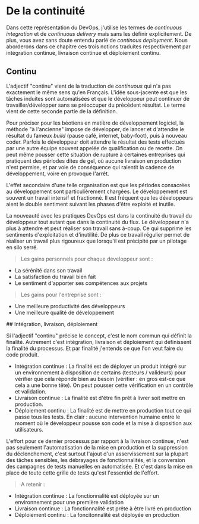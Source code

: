 # De la continuité

Dans cette représentation du DevOps, j'utilise les termes de _continuous integration_ et de _continuous delivery_ mais sans les définir explicitement. De plus, vous avez sans doute entendu parlé de _continous deployment_. Nous aborderons dans ce chapitre ces trois notions traduites respectivement par intégration continue, livraison continue et déploiement continu.

## Continu
L'adjectif "continu" vient de la traduction de _continuous_ qui n'a pas exactement le même sens qu'en Français. L'idée sous-jacente est que les tâches induites sont automatisées et que le développeur peut continuer de travailler/développer sans se préoccuper du précédent résultat. Le terme vient de cette seconde partie de la définition.

Pour préciser pour les béotiens en matière de développement logiciel, la méthode "à l'ancienne" impose de développer, de lancer et d'attendre le résultat du fameux _build_ (pause café, internet, baby-foot), puis à nouveau coder. Parfois le développeur doit attendre le résultat des tests effectués par une autre équipe souvent appelée de qualification ou de recette. On peut même pousser cette situation de rupture à certaines entreprises qui pratiquent des périodes dites de gel, où aucune livraison en production n'est permise, et par voie de conséquence qui ralentit la cadence de développement, voire en provoque l'arrêt.

L'effet secondaire d'une telle organisation est que les périodes consacrées au développement sont particulièrement chargées. Le développement est souvent un travail intensif et fractionné. Il est fréquent que les développeurs aient le double sentiment suivant les phases d'être exploité et inutile.

La nouveauté avec les pratiques DevOps est dans la continuité du travail du développeur tout autant que dans la continuité du flux. Le développeur n'a plus à attendre et peut réaliser son travail sans à-coup. Ce qui supprime les sentiments d'exploitation et d'inutilité.
De plus ce travail régulier permet de réaliser un travail plus rigoureux que lorsqu'il est précipité par un pilotage en silo serré.

>Les gains personnels pour chaque développeur sont :
- La sérénité dans son travail
- La satisfaction du travail bien fait
- Le sentiment d'apporter ses compétences aux projets

>Les gains pour l'entreprise sont :
- Une meilleure productivité des développeurs
- Une meilleure qualité de développement 

## Intégration, livraison, déploiement

Si l'adjectif "continu" précise le concept, c'est le nom commun qui définit la finalité. Autrement c'est intégration, livraison et déploiement qui définissent la finalité du processus. Et par finalité j'entends ce que l'on veut faire du code produit.

* Intégration continue : La finalité est de déployer un produit intégré sur un environnement à disposition de certains (testeurs / valideurs) pour vérifier que cela réponde bien au besoin (vérifier : en gros est-ce que cela a une bonne tête). On peut pousser cette vérification en un contrôle et validation.
* Livraison continue : La finalité est d'être fin prêt à livrer soit mettre en production.
* Déploiement continu : La finalité est de mettre en production tout ce qui passe tous les tests. En clair : aucune intervention humaine entre le moment où le développeur pousse son code et la mise à disposition aux utilisateurs.

L'effort pour ce dernier processus par rapport à la livraison continue, n'est pas seulement l'automatisation de la mise en production et la suppression du déclenchement, c'est surtout l'ajout d'un asservissement sur la plupart des tâches sensibles, les débrayages de fonctionnalités, et la conversion des campagnes de tests manuelles en automatisée. Et c'est dans la mise en place de toute cette grille de tests qu'est l'essentiel de l'effort.

>A retenir :
- Intégration continue : La fonctionnalité est déployée sur un environnement pour une première validation
- Livraison continue : La fonctionnalité est prête à être livré en production
- Déploiement continu : La foncitonnalité est déployée en production
